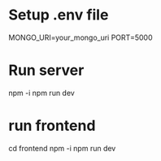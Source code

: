 # Setup .env file

MONGO_URI=your_mongo_uri
PORT=5000

# Run server
npm -i
npm run dev

# run frontend 
cd frontend
npm -i
npm run dev